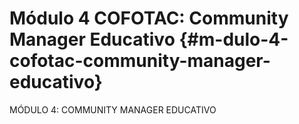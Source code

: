 # Módulo 4 COFOTAC: Community Manager Educativo {#m-dulo-4-cofotac-community-manager-educativo}

MÓDULO 4: COMMUNITY MANAGER EDUCATIVO
